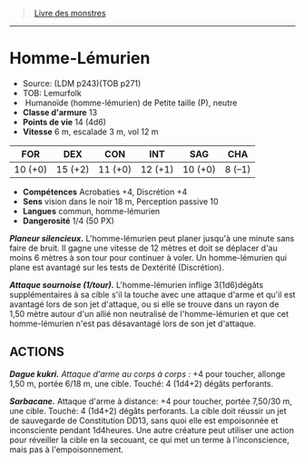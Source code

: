 ﻿> [Livre des monstres](tome_of_beasts.md)

---

# Homme-Lémurien

- Source: (LDM p243)(TOB p271)
- TOB: Lemurfolk
-  Humanoïde (homme-lémurien) de Petite taille (P), neutre
- **Classe d'armure** 13
- **Points de vie** 14 (4d6)
- **Vitesse** 6 m, escalade 3 m, vol 12 m

|FOR|DEX|CON|INT|SAG|CHA|
|---|---|---|---|---|---|
|10 (+0)|15 (+2)|11 (+0)|12 (+1)|10 (+0)|8 (–1)|

- **Compétences** Acrobaties +4, Discrétion +4
- **Sens** vision dans le noir 18 m, Perception passive 10
- **Langues** commun, homme-lémurien
- **Dangerosité** 1/4 (50 PX)

**_Planeur silencieux._** L'homme-lémurien peut planer jusqu'à une minute sans faire de bruit. Il gagne une vitesse de 12 mètres et doit se déplacer d'au moins 6 mètres à son tour pour continuer à voler. Un homme-lémurien qui plane est avantagé sur les tests de Dextérité (Discrétion).

**_Attaque sournoise (1/tour)._** L'homme-lémurien inflige 3(1d6)dégâts supplémentaires à sa cible s'il la touche avec une attaque d'arme et qu'il est avantagé lors de son jet d'attaque, ou si elle se trouve dans un rayon de 1,50 mètre autour d'un allié non neutralisé de l'homme-lémurien et que cet homme-lémurien n'est pas désavantagé lors de son jet d'attaque.

## ACTIONS

**_Dague kukri._** _Attaque d'arme au corps à corps :_ +4 pour toucher, allonge 1,50 m, portée 6/18 m, une cible. Touché: 4 (1d4+2) dégâts perforants.

**_Sarbacane._** Attaque d'arme à distance: +4 pour toucher, portée 7,50/30 m, une cible. Touché: 4 (1d4+2) dégâts perforants. La cible doit réussir un jet de sauvegarde de Constitution DD13, sans quoi elle est empoisonnée et inconsciente pendant 1d4heures. Une autre créature peut utiliser une action pour réveiller la cible en la secouant, ce qui met un terme à l'inconscience, mais pas à l'empoisonnement.

